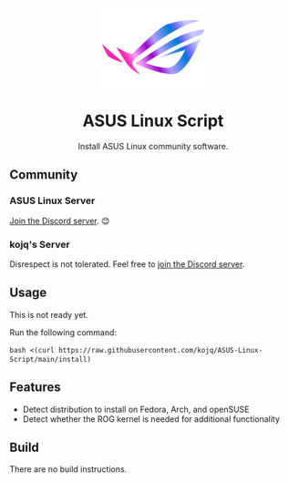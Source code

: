 <div align=center>
  <img src=ROG-LOGO.svg height=140/>

  # ASUS Linux Script

  Install ASUS Linux community software.
</div>

## Community

### ASUS Linux Server
[Join the Discord server](https://discord.com/invite/4ZKGd7Un5t). 😊

### kojq's Server
Disrespect is not tolerated. Feel free to [join the Discord server](https://discord.com/invite/C6NdvU5bzN).

## Usage

This is not ready yet.

Run the following command:

```ShellSession
bash <(curl https://raw.githubusercontent.com/kojq/ASUS-Linux-Script/main/install)
```

## Features

- Detect distribution to install on Fedora, Arch, and openSUSE
- Detect whether the ROG kernel is needed for additional functionality

## Build

There are no build instructions.
